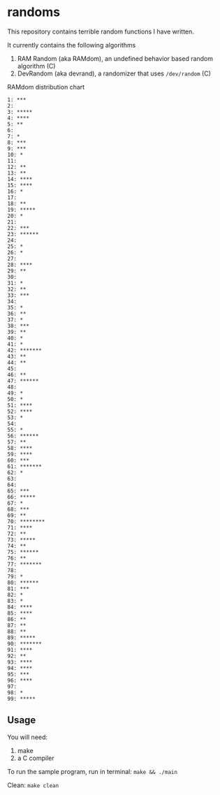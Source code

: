 # randoms
This repository contains terrible random functions I have written. 

It currently contains the following algorithms
1. RAM Random (aka RAMdom), an undefined behavior based random algorithm (C)
2. DevRandom (aka devrand), a randomizer that uses `/dev/random` (C)


RAMdom distribution chart
```
1: ***
2: 
3: *****
4: ****
5: **
6: 
7: *
8: ***
9: ***
10: *
11: 
12: **
13: **
14: ****
15: ****
16: *
17: 
18: **
19: *****
20: *
21: 
22: ***
23: ******
24: 
25: *
26: *
27: 
28: ****
29: **
30: 
31: *
32: **
33: ***
34: 
35: *
36: **
37: *
38: ***
39: **
40: *
41: *
42: *******
43: **
44: **
45: 
46: **
47: ******
48: 
49: *
50: *
51: ****
52: ****
53: *
54: 
55: *
56: ******
57: **
58: ****
59: ****
60: ***
61: *******
62: *
63: 
64: 
65: ***
66: *****
67: *
68: ***
69: **
70: ********
71: ****
72: **
73: *****
74: **
75: ******
76: **
77: *******
78: 
79: *
80: ******
81: ***
82: *
83: *
84: ****
85: ****
86: **
87: **
88: **
89: *****
90: *******
91: ****
92: **
93: ****
94: ****
95: ***
96: ****
97: 
98: *
99: *****
```


## Usage
You will need: 
1. make
2. a C compiler

To run the sample program, run in terminal: ```make && ./main```

Clean: ```make clean```


